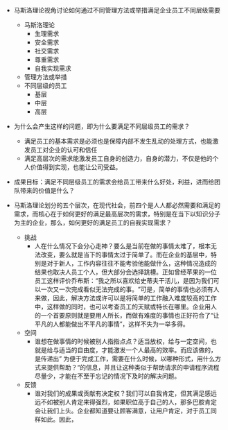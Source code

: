 
- 马斯洛理论视角讨论如何通过不同管理方法或举措满足企业员工不同层级需要
	- 马斯洛理论
		- 生理需求
		- 安全需求
		- 社交需求
		- 尊重需求
		- 自我实现需求
	- 管理方法或举措
	- 不同层级的员工
		- 基层
		- 中层
		- 高层

- 为什么会产生这样的问题，即为什么要满足不同层级员工的需求？
	- 满足员工的基本需求是必须也是保障内部不发生乱动的处理方式，也能激发员工对企业的认可和信任
	- 满足高层次的需求能激发员工自身的创造力，自身的潜力，不仅是他的个人价值得到实现，也能让公司受益。
- 成果目标：满足不同层级员工的需求会给员工带来什么好处，利益，进而给团队带来的价值是什么？
- 马斯洛理论划分的五个层次，在现代社会，前四个是人人都必然需要和满足的需求，而核心在于如何更好的满足最高层次的需求，特别是在当下以知识分子为主的企业，那么，如何更好的满足员工的自我实现需求？
	- 挑战
		- 人在什么情况下会分心走神？要么是当前在做的事情太难了，根本无法改变，要么就是当下的事情太过于简单了。而在企业的基层中，特别是对于新人，工作内容往往不能考验他能做什么，这种情况造成的结果也取决人员工个人，但大部分会选择跳槽。正如曾经苹果的一位员工这样评价乔布斯：“我之所以喜欢给史蒂夫干活儿，是因为我们可以一次又一次完成看似无法完成的事。​”可是，简单的事情也必须有人来做，因此，解决方法或许可以是将简单的工作融入难度较高的工作中，这样做的同时，也可以考查员工的天赋或特长在哪里。企业用人的一个首要原则就是要用人所长，而做有难度的事情也正好符合了“让平凡的人都能做出不平凡的事情”，这样不失为一举多得。
	- 空间
		- 谁想在做事情的时候被别人指指点点？适当放权，给与一定空间，也就是给与适当的自由度，才能激发一个人最高的效率。而应该做的，是传递出” 为便于完成工作，需要在什么时候，以哪种形式，用什么方式来提供帮助？“的信息，并且让这种类似于帮助请求的申请程序流程尽量少，才能在不至于忘记的情况下及时的解决问题。
	- 反馈
		- 谁对我们的成果或贡献有决定权？我们可以自我肯定，但其满足感远远不如被别人肯定来得强烈，如果职位高于自己的人，那多巴胺肯定会让我们上头。企业都知道要让顾客满意，让用户肯定，对于员工同样如此。因此，